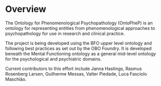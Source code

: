 # Overview

The Ontology for Phenomenological Psychopathology (OntoPheP) is an ontology for representing entities from phenomenological approaches to psychopathology for use in research and clinical practice. 

The project is being developed using the BFO upper level ontology and following best practices as set out by the OBO Foundry. It is developed beneath the Mental Functioning ontology as a general mid-level ontology for the psychological and psychiatric domains. 

Current contributors to this effort include Janna Hastings, Rasmus Rosenberg Larsen, Guilherme Messas, Valter Piedade, Luca Fasciolo Maschião. 



